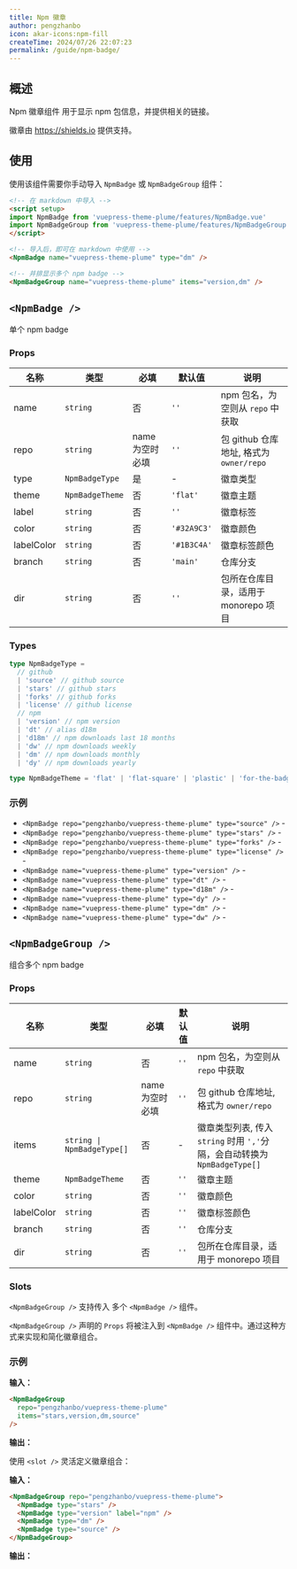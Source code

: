```yaml
---
title: Npm 徽章
author: pengzhanbo
icon: akar-icons:npm-fill
createTime: 2024/07/26 22:07:23
permalink: /guide/npm-badge/
---
```


<script setup>
import NpmBadge from 'vuepress-theme-plume/features/NpmBadge.vue'
import NpmBadgeGroup from 'vuepress-theme-plume/features/NpmBadgeGroup.vue'
</script>

## 概述

Npm 徽章组件 用于显示 npm 包信息，并提供相关的链接。

徽章由 <https://shields.io> 提供支持。

## 使用

使用该组件需要你手动导入 `NpmBadge` 或 `NpmBadgeGroup` 组件：

```md :no-line-numbers
<!-- 在 markdown 中导入 -->
<script setup>
import NpmBadge from 'vuepress-theme-plume/features/NpmBadge.vue'
import NpmBadgeGroup from 'vuepress-theme-plume/features/NpmBadgeGroup.vue'
</script>

<!-- 导入后，即可在 markdown 中使用 -->
<NpmBadge name="vuepress-theme-plume" type="dm" />

<!-- 并排显示多个 npm badge -->
<NpmBadgeGroup name="vuepress-theme-plume" items="version,dm" />
```

<NpmBadge name="vuepress-theme-plume" type="dm" />

<NpmBadgeGroup name="vuepress-theme-plume" items="version,dm" />

## `<NpmBadge />`

单个 npm badge

### Props

| 名称       | 类型            | 必填            | 默认值      | 说明                                    |
| ---------- | --------------- | --------------- | ----------- | --------------------------------------- |
| name       | `string`        | 否              | `''`        | npm 包名，为空则从 `repo` 中获取        |
| repo       | `string`        | name 为空时必填 | `''`        | 包 github 仓库地址, 格式为 `owner/repo` |
| type       | `NpmBadgeType`  | 是              | -           | 徽章类型                                |
| theme      | `NpmBadgeTheme` | 否              | `'flat'`    | 徽章主题                                |
| label      | `string`        | 否              | `''`        | 徽章标签                                |
| color      | `string`        | 否              | `'#32A9C3'` | 徽章颜色                                |
| labelColor | `string`        | 否              | `'#1B3C4A'` | 徽章标签颜色                            |
| branch     | `string`        | 否              | `'main'`    | 仓库分支                                |
| dir        | `string`        | 否              | `''`        | 包所在仓库目录，适用于 monorepo 项目    |

### Types

```ts
type NpmBadgeType =
  // github
  | 'source' // github source
  | 'stars' // github stars
  | 'forks' // github forks
  | 'license' // github license
  // npm
  | 'version' // npm version
  | 'dt' // alias d18m
  | 'd18m' // npm downloads last 18 months
  | 'dw' // npm downloads weekly
  | 'dm' // npm downloads monthly
  | 'dy' // npm downloads yearly

type NpmBadgeTheme = 'flat' | 'flat-square' | 'plastic' | 'for-the-badge' | 'social'
```

### 示例

- `<NpmBadge repo="pengzhanbo/vuepress-theme-plume" type="source" />` - <NpmBadge repo="pengzhanbo/vuepress-theme-plume" type="source" />
- `<NpmBadge repo="pengzhanbo/vuepress-theme-plume" type="stars" />` - <NpmBadge repo="pengzhanbo/vuepress-theme-plume" type="stars" />
- `<NpmBadge repo="pengzhanbo/vuepress-theme-plume" type="forks" />` - <NpmBadge repo="pengzhanbo/vuepress-theme-plume" type="forks" />
- `<NpmBadge repo="pengzhanbo/vuepress-theme-plume" type="license" />` - <NpmBadge repo="pengzhanbo/vuepress-theme-plume" type="license" />
- `<NpmBadge name="vuepress-theme-plume" type="version" />` - <NpmBadge repo="pengzhanbo/vuepress-theme-plume" type="version" />
- `<NpmBadge name="vuepress-theme-plume" type="dt" />` - <NpmBadge repo="pengzhanbo/vuepress-theme-plume" type="dt" />
- `<NpmBadge name="vuepress-theme-plume" type="d18m" />` - <NpmBadge repo="pengzhanbo/vuepress-theme-plume" type="d18m" />
- `<NpmBadge name="vuepress-theme-plume" type="dy" />` - <NpmBadge repo="pengzhanbo/vuepress-theme-plume" type="dy" />
- `<NpmBadge name="vuepress-theme-plume" type="dm" />` - <NpmBadge repo="pengzhanbo/vuepress-theme-plume" type="dm" />
- `<NpmBadge name="vuepress-theme-plume" type="dw" />` - <NpmBadge repo="pengzhanbo/vuepress-theme-plume" type="dw" />

## `<NpmBadgeGroup />`

组合多个 npm badge

### Props

| 名称       | 类型            | 必填            | 默认值 | 说明                                    |
| ---------- | --------------- | --------------- | ------ | --------------------------------------- |
| name       | `string`        | 否              | `''`   | npm 包名，为空则从 `repo` 中获取        |
| repo       | `string`        | name 为空时必填 | `''`   | 包 github 仓库地址, 格式为 `owner/repo` |
| items       | `string \| NpmBadgeType[]` | 否  | -      | 徽章类型列表, 传入 `string` 时用 `','`分隔，会自动转换为 `NpmBadgeType[]`        |
| theme      | `NpmBadgeTheme` | 否              | `''`   | 徽章主题                                |
| color      | `string`        | 否              | `''`   | 徽章颜色                                |
| labelColor | `string`        | 否              | `''`   | 徽章标签颜色                            |
| branch     | `string`        | 否              | `''`   | 仓库分支                                |
| dir        | `string`        | 否              | `''`   | 包所在仓库目录，适用于 monorepo 项目    |

### Slots

`<NpmBadgeGroup />` 支持传入 多个 `<NpmBadge />` 组件。

`<NpmBadgeGroup />` 声明的 `Props` 将被注入到 `<NpmBadge />` 组件中。通过这种方式来实现和简化徽章组合。

### 示例

**输入：**

```md :no-line-numbers
<NpmBadgeGroup
  repo="pengzhanbo/vuepress-theme-plume"
  items="stars,version,dm,source"
/>
```

**输出：**

<NpmBadgeGroup repo="pengzhanbo/vuepress-theme-plume" items="stars,version,dm,source" />

使用 `<slot />` 灵活定义徽章组合：

**输入：**

```md :no-line-numbers
<NpmBadgeGroup repo="pengzhanbo/vuepress-theme-plume">
  <NpmBadge type="stars" />
  <NpmBadge type="version" label="npm" />
  <NpmBadge type="dm" />
  <NpmBadge type="source" />
</NpmBadgeGroup>
```

**输出：**

<NpmBadgeGroup repo="pengzhanbo/vuepress-theme-plume">
  <NpmBadge type="stars" />
  <NpmBadge type="version" label="npm" />
  <NpmBadge type="dm" />
  <NpmBadge type="source" />
</NpmBadgeGroup>
